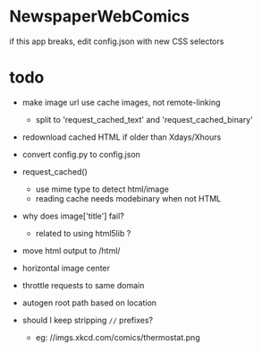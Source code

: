 # NewspaperWebComics

if this app breaks, edit config.json with new CSS selectors

# todo

- make image url use cache images, not remote-linking
    - split to 'request_cached_text' and 'request_cached_binary'
    
- redownload cached HTML if older than Xdays/Xhours
- convert config.py to config.json

- request_cached()
    - use mime type to detect html/image
    - reading cache needs modebinary when not HTML
- why does image['title'] fail?
    - related to using html5lib ?

- move html output to /html/
- horizontal image center
- throttle requests to same domain
- autogen root path based on location

- should I keep stripping `//` prefixes?
    - eg: //imgs.xkcd.com/comics/thermostat.png